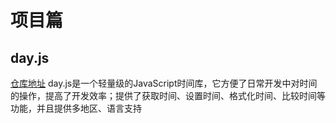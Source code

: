 # 项目篇

## day.js

[仓库地址](https://github.com/iamkun/dayjs)
day.js是一个轻量级的JavaScript时间库，它方便了日常开发中对时间的操作，提高了开发效率；提供了获取时间、设置时间、格式化时间、比较时间等功能，并且提供多地区、语言支持